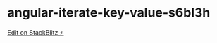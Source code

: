 # angular-iterate-key-value-s6bl3h

[Edit on StackBlitz ⚡️](https://stackblitz.com/edit/angular-iterate-key-value-s6bl3h)